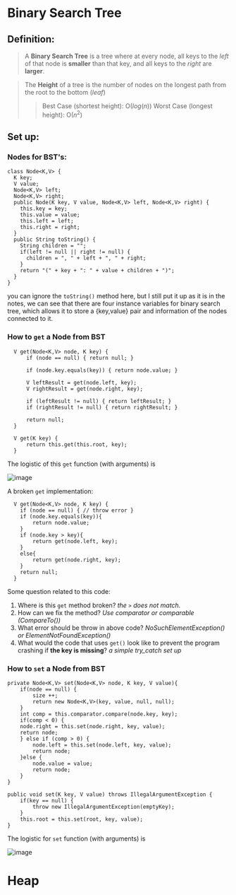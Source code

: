 # Binary Search Tree
## Definition:

> A **Binary Search Tree** is a tree where at every node, all keys to the *left* of that node is **smaller** than that key, and all keys to the *right* are **larger**. 

> The **Height** of a tree is the number of nodes on the longest path from the root to the bottom (*leaf*)
> > Best Case (shortest height): O($log(n$))
> > Worst Case (longest height): O($n^2$)

## Set up:
### Nodes for BST's:
```
class Node<K,V> {
  K key;
  V value;
  Node<K,V> left;
  Node<K,V> right;
  public Node(K key, V value, Node<K,V> left, Node<K,V> right) {
    this.key = key;
    this.value = value;
    this.left = left;
    this.right = right;
  }
  public String toString() {
    String children = "";
    if(left != null || right != null) {
      children = ", " + left + ", " + right;
    }
    return "(" + key + ": " + value + children + ")";
  }
}
```
you can ignore the `toString()` method here, but I still put it up as it is in the notes, we can see that there are four instance variables for binary search tree, which allows it to store a {key,value} pair and information of the nodes connected to it.

### How to `get` a Node from BST
```
  V get(Node<K,V> node, K key) {
	  if (node == null) { return null; }
	  
	  if (node.key.equals(key)) { return node.value; }
	  
	  V leftResult = get(node.left, key);
	  V rightResult = get(node.right, key);
	  
	  if (leftResult != null) { return leftResult; }
	  if (rightResult != null) { return rightResult; }
	  
	  return null;
  }

  V get(K key) {
	  return this.get(this.root, key);
  }
```
The logistic of this `get` function (with arguments) is 

![image](https://github.com/EmmaBeai/CSE_Notes_Complie/assets/129473980/48f375c1-2bc2-46df-9662-030da1b2463c)

A broken `get` implementation:
```
  V get(Node<K,V> node, K key) {
	if (node == null) { // throw error }
	if (node.key.equals(key)){
		return node.value;
	}
	if (node.key > key){
		return get(node.left, key);
	}
	else{
		return get(node.right, key);
	} 
	return null;
  }
```
Some question related to this code:

1. Where is this `get` method broken? *the `>` does not match.*
2. How can we fix the method? *Use comparator or comparable (CompareTo())*
3. What error should be throw in above code? *NoSuchElementException()* *or* *ElementNotFoundException()*
4. What would the code that uses `get()` look like to prevent the program crashing if **the key is missing**? *a simple try_catch set up*





### How to `set` a Node from BST
```
private Node<K,V> set(Node<K,V> node, K key, V value){
	if(node == null) {
		size ++;
		return new Node<K,V>(key, value, null, null);
	}
	int comp = this.comparator.compare(node.key, key);
	if(comp < 0) {
	node.right = this.set(node.right, key, value);
	return node;
	} else if (comp > 0) {
		node.left = this.set(node.left, key, value);
		return node;
	}else {
		node.value = value;
		return node;
	}
}

public void set(K key, V value) throws IllegalArgumentException {
	if(key == null) {
		throw new IllegalArgumentException(emptyKey);
	}
	this.root = this.set(root, key, value);
}
```
The logistic for `set` function (with arguments) is

![image](https://github.com/EmmaBeai/CSE_Notes_Complie/assets/129473980/718f629f-4fd9-4fcf-9785-ff5398e54297)


# Heap





